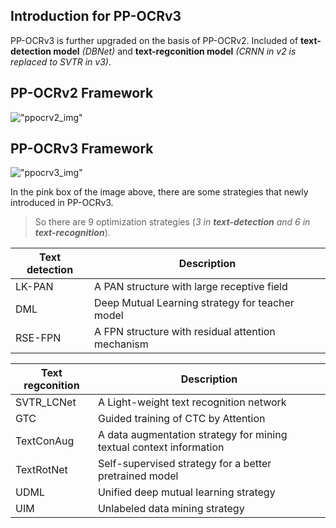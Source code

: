 ## Introduction for PP-OCRv3

PP-OCRv3 is further upgraded on the basis of PP-OCRv2. Included of **text-detection model** _(DBNet)_ and **text-regconition model** _(CRNN in v2 is replaced to SVTR in v3)_.

## PP-OCRv2 Framework

!["ppocrv2_img"](../imgs/framework_pp_ocr_v2.jpg)

## PP-OCRv3 Framework

!["ppocrv3_img"](../imgs/ppocrv3_framework.png)

In the pink box of the image above, there are some strategies that newly introduced in PP-OCRv3.

> So there are 9 optimization strategies (_3 in **text-detection** and 6 in **text-recognition**_).

| Text detection | Description                                       |
| -------------- | ------------------------------------------------- |
| LK-PAN         | A PAN structure with large receptive field        |
| DML            | Deep Mutual Learning strategy for teacher model   |
| RSE-FPN        | A FPN structure with residual attention mechanism |

| Text regconition | Description                                                         |
| ---------------- | ------------------------------------------------------------------- |
| SVTR_LCNet       | A Light-weight text recognition network                             |
| GTC              | Guided training of CTC by Attention                                 |
| TextConAug       | A data augmentation strategy for mining textual context information |
| TextRotNet       | Self-supervised strategy for a better pretrained model              |
| UDML             | Unified deep mutual learning strategy                               |
| UIM              | Unlabeled data mining strategy                                      |

